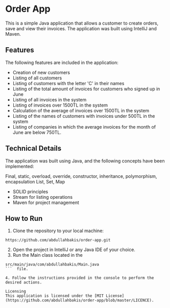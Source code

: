 # Order App
This is a simple Java application that allows a customer to create orders, save and view their invoices. The application was built using IntelliJ and Maven.

## Features
The following features are included in the application:

* Creation of new customers
* Listing of all customers
* Listing of customers with the letter 'C' in their names
* Listing of the total amount of invoices for customers who signed up in June
* Listing of all invoices in the system
* Listing of invoices over 1500TL in the system
* Calculation of the average of invoices over 1500TL in the system
* Listing of the names of customers with invoices under 500TL in the system
* Listing of companies in which the average invoices for the month of June are below 750TL.
## Technical Details
The application was built using Java, and the following concepts have been implemented:

Final, static, overload, override, constructor, inheritance, polymorphism, encapsulation
List, Set, Map
* SOLID principles
* Stream for listing operations
* Maven for project management
## How to Run
1. Clone the repository to your local machine: 
```
https://github.com/abdullahbakis/order-app.git
```

2. Open the project in IntelliJ or any Java IDE of your choice.
3. Run the Main class located in the 
```
src/main/java/com/abdullahbakis/Main.java
```  file.

4. Follow the instructions provided in the console to perform the desired actions.

Licensing
This application is licensed under the [MIT License](https://github.com/abdullahbakis/order-app/blob/master/LICENCE).
